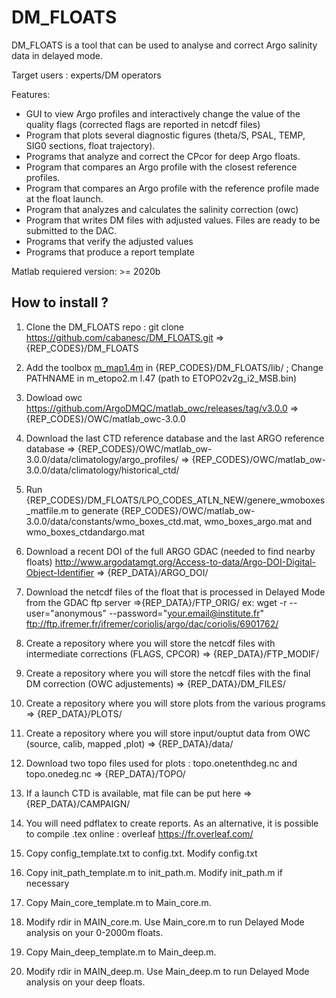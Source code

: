 # DM_FLOATS

DM_FLOATS is a tool that can be used to analyse and correct Argo salinity data in delayed mode.

Target users : experts/DM operators

Features:

* GUI to view Argo profiles and interactively change the value of the quality flags (corrected flags are reported in netcdf files)
* Program that plots several diagnostic figures (theta/S, PSAL, TEMP, SIG0 sections, float trajectory).
* Programs that analyze and correct the CPcor for deep Argo floats.
* Program that compares an Argo profile with the closest reference profiles. 
* Program that compares an Argo profile with the reference profile made at the float launch.
* Program that analyzes and calculates the salinity correction (owc)
* Program that writes DM files with adjusted values. Files are ready to be submitted to the DAC.
* Programs that verify the adjusted values
* Programs that produce a report template

Matlab requiered version: >= 2020b 


## How to install ?

1. Clone the DM_FLOATS repo : git clone https://github.com/cabanesc/DM_FLOATS.git    => {REP_CODES}/DM_FLOATS

2. Add the toolbox [m_map1.4m](https://www.eoas.ubc.ca/~rich/map.html) in {REP_CODES}/DM_FLOATS/lib/  ; Change PATHNAME in m_etopo2.m l.47 (path to  ETOPO2v2g_i2_MSB.bin)

3. Dowload owc      https://github.com/ArgoDMQC/matlab_owc/releases/tag/v3.0.0   => {REP_CODES}/OWC/matlab_owc-3.0.0 

4. Download the last CTD reference database and the last ARGO reference database     => {REP_CODES}/OWC/matlab_ow-3.0.0/data/climatology/argo_profiles/
                                                                                     => {REP_CODES}/OWC/matlab_ow-3.0.0/data/climatology/historical_ctd/
5. Run {REP_CODES}/DM_FLOATS/LPO_CODES_ATLN_NEW/genere_wmoboxes_matfile.m to generate {REP_CODES}/OWC/matlab_ow-3.0.0/data/constants/wmo_boxes_ctd.mat, wmo_boxes_argo.mat and wmo_boxes_ctdandargo.mat

6. Download a recent DOI of the full ARGO GDAC (needed to find nearby floats)
   http://www.argodatamgt.org/Access-to-data/Argo-DOI-Digital-Object-Identifier      => {REP_DATA}/ARGO_DOI/

7. Download the netcdf files of the float that is processed in Delayed Mode from the GDAC ftp server   =>{REP_DATA}/FTP_ORIG/
   ex: wget -r --user="anonymous" --password="your.email@institute.fr" ftp://ftp.ifremer.fr/ifremer/coriolis/argo/dac/coriolis/6901762/

8. Create a repository where you will store the netcdf files with intermediate corrections (FLAGS, CPCOR)   => {REP_DATA}/FTP_MODIF/

9. Create a repository where you will store the netcdf files with the final DM correction  (OWC adjustements) => {REP_DATA}/DM_FILES/

10. Create a repository where you will store plots from the various programs => {REP_DATA}/PLOTS/

11. Create a repository where you will store input/ouptut data from OWC (source, calib, mapped ,plot) => {REP_DATA}/data/

12. Download two topo files used for plots : topo.onetenthdeg.nc and topo.onedeg.nc   => {REP_DATA}/TOPO/

13. If a launch CTD is available, mat file can be put here  => {REP_DATA}/CAMPAIGN/ 

14. You will need pdflatex to create reports. As an alternative, it is possible to compile .tex online : overleaf  https://fr.overleaf.com/

15. Copy config_template.txt to config.txt. Modify config.txt 

16. Copy init_path_template.m to init_path.m. Modify init_path.m if necessary

17. Copy Main_core_template.m to Main_core.m. 

18. Modify rdir in MAIN_core.m. Use Main_core.m to run Delayed Mode analysis on your 0-2000m floats.

19. Copy Main_deep_template.m to Main_deep.m. 

20. Modify rdir in MAIN_deep.m. Use Main_deep.m to run Delayed Mode analysis on your deep floats.


